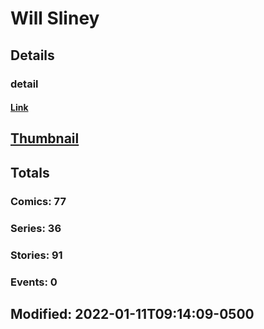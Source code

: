 # Will  Sliney 
## Details
### detail
#### [Link](http://marvel.com/comics/creators/12999/will_sliney?utm_campaign=apiRef&utm_source=225578a89fc76f3d20fbffda5d17a88d)
## [Thumbnail](http://i.annihil.us/u/prod/marvel/i/mg/b/40/image_not_available.jpg)
## Totals
### Comics: 77
### Series: 36
### Stories: 91
### Events: 0
## Modified: 2022-01-11T09:14:09-0500